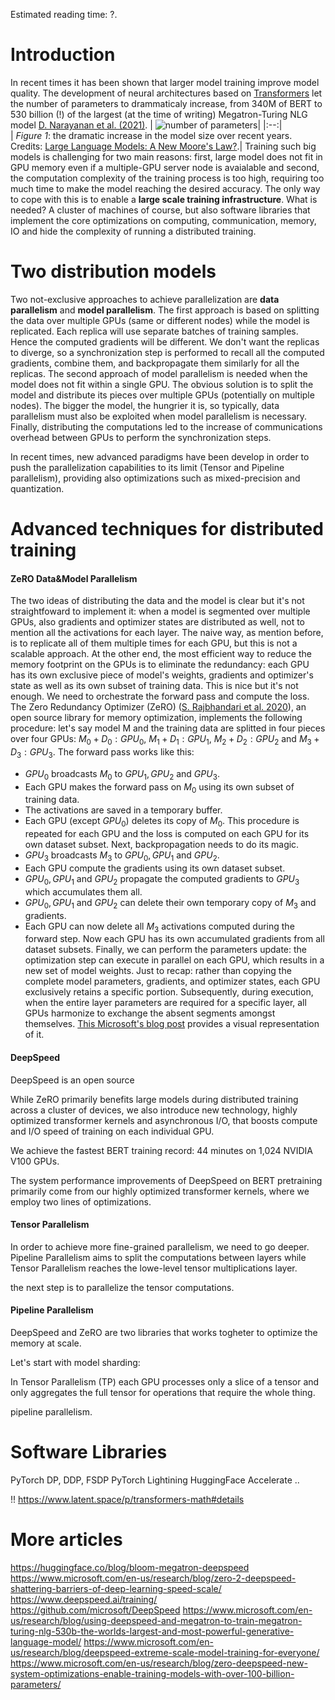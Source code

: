 
<p>Estimated reading time: ?.</p>

Introduction
============
In recent times it has been shown that larger model training improve model quality. The development of neural architectures based on [Transformers](https://leobaro.github.io/deep-learning/2023/06/29/transformers.html) let the number of parameters to drammaticaly increase, from 340M of BERT to 530 billion (!) of the largest (at the time of writing) Megatron-Turing NLG model [D. Narayanan et al. (2021)](https://arxiv.org/abs/2104.04473).
| ![number of parameters](/assets/2023-08-02-2023-08-02-distributed-training/model_size.jpg)| 
|:--:|                 
| *Figure 1*: the dramatic increase in the model size over recent years. Credits: [Large Language Models: A New Moore's Law?](https://huggingface.co/blog/large-language-models).|
Training such big models is challenging for two main reasons: first, large model does not fit in GPU memory even if a multiple-GPU server node is avaialable and second, the computation complexity of the training process is too high, requiring too much time to make the model reaching the desired accuracy. The only way to cope with this is to enable a **large scale training infrastructure**. What is needed? A cluster of machines of course, but also software libraries that implement the core optimizations on computing, communication, memory, IO and hide the complexity of running a distributed training. 

Two distribution models
=======================
Two not-exclusive approaches to achieve parallelization are **data parallelism** and **model parallelism**. The first approach is based on splitting the data over multiple GPUs (same or different nodes) while the model is replicated. Each replica will use separate batches of training samples. Hence the computed gradients will be different. We don't want the replicas to diverge, so a synchronization step is performed to recall all the computed gradients, combine them, and backpropagate them similarly for all the replicas. The second approach of model parallelism is needed when the model does not fit within a single GPU. The obvious solution is to split the model and distribute its pieces over multiple GPUs (potentially on multiple nodes). The bigger the model, the hungrier it is, so typically, data parallelism must also be exploited when model parallelism is necessary. Finally, distributing the computations led to the increase of communications overhead between GPUs to perform the synchronization steps. 

In recent times, new advanced paradigms have been develop in order to push the parallelization capabilities to its limit (Tensor and Pipeline parallelism), providing also optimizations such as mixed-precision and quantization.

Advanced techniques for distributed training
============================================

#### ZeRO Data&Model Parallelism
The two ideas of distributing the data and the model is clear but it's not straightfoward to implement it: when a model is segmented over multiple GPUs, also gradients and optimizer states are distributed as well, not to mention all the activations for each layer. The naive way, as mention before, is to replicate all of them multiple times for each GPU, but this is not a scalable approach. At the other end, the most efficient way to reduce the memory footprint on the GPUs is to eliminate the redundancy: each GPU has its own exclusive piece of model's weights, gradients and optimizer's state as well as its own subset of training data. This is nice but it's not enough. We need to orchestrate the forward pass and compute the loss. The Zero Redundancy Optimizer (ZeRO) ([S. Rajbhandari et al. 2020](https://arxiv.org/abs/1910.02054)), an open source library for memory optimization, implements the following procedure: let's say model M and the training data are splitted in four pieces over four GPUs: $M_0 + D_0 : GPU_0$, $M_1 + D_1 : GPU_1$, $M_2 + D_2 : GPU_2$ and $M_3 + D_3 : GPU_3$. The forward pass works like this:
* $GPU_0$ broadcasts $M_0$ to $GPU_1, GPU_2$ and $GPU_3$. 
* Each GPU makes the forward pass on $M_0$ using its own subset of training data.
* The activations are saved in a temporary buffer.
* Each GPU (except $GPU_0$) deletes its copy of $M_0$.
This procedure is repeated for each GPU and the loss is computed on each GPU for its own dataset subset. Next, backpropagation needs to do its magic. 
* $GPU_3$ broadcasts $M_3$ to $GPU_0, GPU_1$ and $GPU_2$.
* Each GPU compute the gradients using its own dataset subset.
* $GPU_0, GPU_1$ and $GPU_2$ propagate the computed gradients to $GPU_3$ which accumulates them all. 
* $GPU_0, GPU_1$ and $GPU_2$ can delete their own temporary copy of $M_3$ and gradients. 
* Each GPU can now delete all $M_3$ activations computed during the forward step.
Now each GPU has its own accumulated gradients from all dataset subsets. Finally, we can perform the parameters update: the optimization step can execute in parallel on each GPU, which results in a new set of model weights. Just to recap: rather than copying the complete model parameters, gradients, and optimizer states, each GPU exclusively retains a specific portion. Subsequently, during execution, when the entire layer parameters are required for a specific layer, all GPUs harmonize to exchange the absent segments amongst themselves. [This Microsoft's blog post](https://www.microsoft.com/en-us/research/blog/zero-deepspeed-new-system-optimizations-enable-training-models-with-over-100-billion-parameters/) provides a visual representation of it. 

#### DeepSpeed
DeepSpeed is an open source  


While ZeRO primarily benefits large models during distributed training across a cluster of devices, we also introduce new technology, highly optimized transformer kernels and asynchronous I/O, that boosts compute and I/O speed of training on each individual GPU.

We achieve the fastest BERT training record: 44 minutes on 1,024 NVIDIA V100 GPUs.

The system performance improvements of DeepSpeed on BERT pretraining primarily come from our highly optimized transformer kernels, where we employ two lines of optimizations.




#### Tensor Parallelism
In order to achieve more fine-grained parallelism, we need to go deeper. Pipeline Parallelism aims to split the computations between layers while Tensor Parallelism reaches the lowe-level tensor multiplications layer.  

the next step is to parallelize the tensor computations. 

#### Pipeline Parallelism




DeepSpeed and ZeRO are two libraries that works togheter to optimize the memory at scale. 



Let's start with model sharding: 



In Tensor Parallelism (TP) each GPU processes only a slice of a tensor and only aggregates the full tensor for operations that require the whole thing.

 pipeline parallelism.


Software Libraries
==================
PyTorch DP, DDP, FSDP 
PyTorch Lightining
HuggingFace Accelerate
..

!!
https://www.latent.space/p/transformers-math#details

More articles
=============
https://huggingface.co/blog/bloom-megatron-deepspeed
https://www.microsoft.com/en-us/research/blog/zero-2-deepspeed-shattering-barriers-of-deep-learning-speed-scale/
https://www.deepspeed.ai/training/
https://github.com/microsoft/DeepSpeed
https://www.microsoft.com/en-us/research/blog/using-deepspeed-and-megatron-to-train-megatron-turing-nlg-530b-the-worlds-largest-and-most-powerful-generative-language-model/
https://www.microsoft.com/en-us/research/blog/deepspeed-extreme-scale-model-training-for-everyone/
https://www.microsoft.com/en-us/research/blog/zero-deepspeed-new-system-optimizations-enable-training-models-with-over-100-billion-parameters/